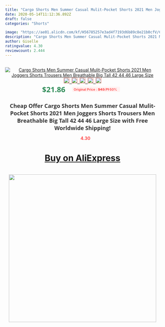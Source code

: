```yaml
---
title: "Cargo Shorts Men Summer Casual Mulit-Pocket Shorts 2021 Men Joggers Shorts Trousers Men Breathable Big Tall 42 44 46 Large Size"
date: 2020-05-14T11:12:36.892Z
draft: false
categories: "Shorts"

image: "https://ae01.alicdn.com/kf/H56785257e3ad4f7193d6b89c8e21b0cfV/Cargo-Shorts-Men-Summer-Casual-Mulit-Pocket-Shorts-2021-Men-Joggers-Shorts-Trousers-Men-Breathable-Big.jpg"
description: "Cargo Shorts Men Summer Casual Mulit-Pocket Shorts 2021 Men Joggers Shorts Trousers Men Breathable Big Tall 42 44 46 Large Size"
author: Giselle
ratingvalue: 4.30
reviewcount: 2.444
---
```

<br>
<div style="text-align: center;">
<a href="https://s.click.aliexpress.com/e/_9HmRed" target="_blank" rel="nofollow noopener noreferrer"><img alt="Cargo Shorts Men Summer Casual Mulit-Pocket Shorts 2021 Men Joggers Shorts Trousers Men Breathable Big Tall 42 44 46 Large Size" class="magnifier-image" src="https://ae01.alicdn.com/kf/H56785257e3ad4f7193d6b89c8e21b0cfV/Cargo-Shorts-Men-Summer-Casual-Mulit-Pocket-Shorts-2021-Men-Joggers-Shorts-Trousers-Men-Breathable-Big.jpg_640x640.jpg">
<br>
<img style="border:1px solid salmon" src="https://ae01.alicdn.com/kf/H56785257e3ad4f7193d6b89c8e21b0cfV/Cargo-Shorts-Men-Summer-Casual-Mulit-Pocket-Shorts-2021-Men-Joggers-Shorts-Trousers-Men-Breathable-Big.jpg_120x120.jpg">&nbsp;&nbsp;<img style="border:1px solid salmon" src="https://ae01.alicdn.com/kf/H25215eb690f740349c4a265c641fd36aN/Cargo-Shorts-Men-Summer-Casual-Mulit-Pocket-Shorts-2021-Men-Joggers-Shorts-Trousers-Men-Breathable-Big.jpg_120x120.jpg">&nbsp;&nbsp;<img style="border:1px solid salmon" src="https://ae01.alicdn.com/kf/H9a84d726bcb54bd384ce17809c65307bX/Cargo-Shorts-Men-Summer-Casual-Mulit-Pocket-Shorts-2021-Men-Joggers-Shorts-Trousers-Men-Breathable-Big.jpg_120x120.jpg">&nbsp;&nbsp;<img style="border:1px solid salmon" src="https://ae01.alicdn.com/kf/Hc314bddd5b3247d39a0778f7acd97405k/Cargo-Shorts-Men-Summer-Casual-Mulit-Pocket-Shorts-2021-Men-Joggers-Shorts-Trousers-Men-Breathable-Big.jpg_120x120.jpg">&nbsp;&nbsp;<img style="border:1px solid salmon" src="https://ae01.alicdn.com/kf/H13e9a2227caf4d54b5e7e6bfbc4a3213A/Cargo-Shorts-Men-Summer-Casual-Mulit-Pocket-Shorts-2021-Men-Joggers-Shorts-Trousers-Men-Breathable-Big.jpg_120x120.jpg"></a></div><br0>
<div style="text-align: center;"><span style="background-color: white; border: 0px; box-sizing: border-box; color: seagreen; display: inline-block; font-family: &quot;open sans&quot; , &quot;arial&quot; , &quot;helvetica&quot; , sans-serif , &quot;heiti&quot;; font-size: 24px; font-stretch: inherit; font-weight: 700; line-height: inherit; margin: 0px 10px 0px 0px; padding: 0px; vertical-align: middle;">$21.86 </span>
<span style="background: rgb(255 , 241 , 241); border-radius: 3px; border: 0px; box-sizing: border-box; color: #ff4747; display: inline-block; font-family: inherit; font-size: 12px; font-stretch: inherit; font-style: inherit; font-variant: inherit; font-weight: 600; line-height: inherit; margin: 0px; padding: 2px 5px; transform: scale(0.9); vertical-align: middle;">Original Price : <b style="text-decoration: line-through;">$43.71 </b> 50%&nbsp;&nbsp;</span></div>
<h1 style="color: #333333; display: inline-block; font-family: &quot;open sans&quot; , &quot;arial&quot; , &quot;helvetica&quot; , sans-serif , &quot;heiti&quot;; font-size: 18px; font-stretch: inherit; font-weight: 700; text-align: center;">Cheap Offer Cargo Shorts Men Summer Casual Mulit-Pocket Shorts 2021 Men Joggers Shorts Trousers Men Breathable Big Tall 42 44 46 Large Size with Free Worldwide Shipping!</h1>
<div style="color: #ff4747; text-align: center;">
<img src="https://4.bp.blogspot.com/-M0ZcTcb-5uY/XleCXlxnR4I/AAAAAAAAAEc/OrjgMkXV1oMQFaCRZj5HQwOCBcu3w1FegCPcBGAYYCw/s1600/star.png" style="height: 15px;">&nbsp;<b>4.30</b></div>
<div class="button_cont" align="center"><a class="buynow_a" href="https://s.click.aliexpress.com/e/_9HmRed" target="_blank" rel="nofollow noopener noreferrer"><H1>Buy on AliExpress</H1></a></div><br>
<div class="separator" style="clear: both; text-align: center;">
<img src="https://lh3.googleusercontent.com/-pTy5HemUv9M/XlePHvY0dAI/AAAAAAAAAE4/0nX5iRUoIWY8eMW9Dpxeirr157OZliDIgCLcBGAsYHQ/s1600/badge.gif" width="480">
</div>
